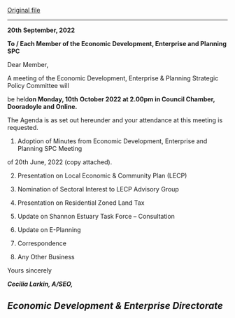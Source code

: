 [Original file](https://www.limerick.ie/sites/default/files/media/documents/2022-10/Agenda%20SPC%20Mtg%20%20-%2010th%20Oct%202022.pdf)

---
**20th** **September, 2022**

**To / Each Member of the Economic Development, Enterprise and Planning SPC**

Dear Member,

A meeting of the Economic Development, Enterprise & Planning Strategic Policy Committee will

be held**on Monday, 10th** **October 2022 at 2.00pm in Council Chamber, Dooradoyle and Online.**

The Agenda is as set out hereunder and your attendance at this meeting is requested.

1. Adoption of Minutes from Economic Development, Enterprise and Planning SPC Meeting

of 20th June, 2022 (copy attached).

2. Presentation on Local Economic & Community Plan (LECP)

3. Nomination of Sectoral Interest to LECP Advisory Group

4. Presentation on Residential Zoned Land Tax

5. Update on Shannon Estuary Task Force – Consultation

6. Update on E-Planning

7. Correspondence

8. Any Other Business

Yours sincerely

***Cecilia Larkin, A/SEO,***

***Economic Development & Enterprise Directorate***
---
